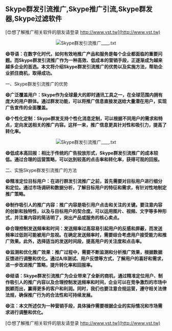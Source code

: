 ## **Skype群发引流推广,Skype推广引流,Skype群发器,Skype过滤软件**

[😍想了解推广相关软件的朋友请登录 http://www.vst.tw](http://www.vst.tw)

 <center><img src="https://vst.tw/MP4/tuiguang/png/1.png" alt="Skype群发引流推广____.txt"></center>

**😄导语：在数字化时代，如何有效地推广产品和服务是每个企业都面临的重要问题。而Skype群发引流推广作为一种高效、低成本的营销手段，正逐渐成为越来越多企业的首选。本文将介绍Skype群发引流推广的优势以及实施方法，帮助企业抓住商机，取得成功。**

一、Skype群发引流推广的优势

**😄广泛覆盖用户：Skype作为全球最大的即时通讯工具之一，在全球范围内拥有庞大的用户群体。通过群发功能，可以将推广信息直接发送给大量潜在用户，实现广告宣传的全面覆盖。**

**😄个性化定制：Skype群发支持个性化消息定制，可以根据不同用户的需求和特点，定向发送相关的推广内容。这样一来，推广信息更具针对性和吸引力，提高了转化率。**

 <center><img src="https://vst.tw/MP4/tuiguang/png/5.png" alt="Skype群发引流推广____.txt"></center>

**😄低成本高回报：相比于传统的广告投放形式，Skype群发引流推广的成本较低。通过合理的运营策略，可以达到较高的点击率和转化率，获得可观的回报。**

二、实施Skype群发引流推广的方法

**😄精准定位目标用户：在进行群发引流推广之前，首先需要对目标用户进行细分和定位。通过市场调研和数据分析，了解目标用户的特征和需求，有针对性地制定推广策略。**

**😄制作吸引人的推广内容：推广内容是吸引用户点击和关注的关键。要注意内容的创新和独特性，以及与目标用户的契合度。可以运用图片、视频、文字等多种形式，并注重内容的简洁明了，突出产品或服务的核心卖点。**

**😄合理控制发送频率和时间：发送频率过高容易引起用户的反感和屏蔽，而发送频率过低则可能被用户忽视。在确定发送频率时，需要综合考虑用户接受能力和推广效果。此外，选择适当的发送时间段，提高用户的关注度和点击率。**

**😄监测和优化推广效果：推广过程中，需要不断监测和分析推广效果，根据数据反馈进行调整和优化。通过A/B测试、用户反馈等方式，了解用户的喜好和需求，进一步改进推广策略，提升转化率和回报率。**

**😄结语：Skype群发引流推广为企业带来了全新的商机，通过精准定位用户、制作吸引人的推广内容以及合理控制发送频率和时间，企业可以在竞争激烈的市场中脱颖而出，赢得更多的客户和利润。同时，我们也要注意合规运营，遵守相关法律法规，确保推广行为的合法性和可持续发展。**

**😄注：本文所述仅为一种营销手段，具体操作需要根据企业的实际情况和市场需求进行调整和优化。**

[😍想了解推广相关软件的朋友请登录 http://www.vst.tw](http://www.vst.tw)



